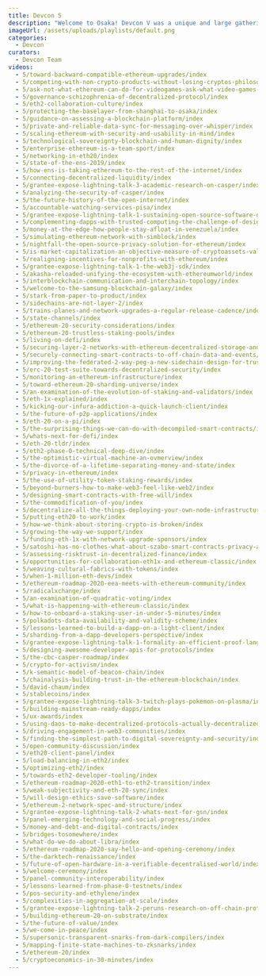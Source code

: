 ```yaml
---
title: Devcon 5
description: "Welcome to Osaka! Devcon V was a unique and large gathering in Japan in October of 2019 that featured more content than ever before as the Ethereum ecosystem closed in on the launch of Eth2. In addition to the conference talks, Devcon featured the event's first outdoor stage and experiential Devcon Park area, a powerful open from the City of Osaka, a celebrity appearance by the world’s most well-known dog, Kabosu (the original 'Doge') and so much more."
imageUrl: /assets/uploads/playlists/default.png
categories:
  - Devcon
curators:
  - Devcon Team
videos:
  - 5/toward-backward-compatible-ethereum-upgrades/index
  - 5/competing-with-non-crypto-products-without-losing-cryptos-philosophies/index
  - 5/ask-not-what-ethereum-can-do-for-videogames-ask-what-video-games-can-do-for-ethereum/index
  - 5/governance-schizophrenia-of-decentralized-protocol/index
  - 5/eth2-collaboration-culture/index
  - 5/protecting-the-baselayer-from-shanghai-to-osaka/index
  - 5/guidance-on-assessing-a-blockchain-platform/index
  - 5/private-and-reliable-data-sync-for-messaging-over-whisper/index
  - 5/scaling-ethereum-with-security-and-usability-in-mind/index
  - 5/technological-sovereignty-blockchain-and-human-dignity/index
  - 5/enterprise-ethereum-is-a-team-sport/index
  - 5/networking-in-eth20/index
  - 5/state-of-the-ens-2019/index
  - 5/how-ens-is-taking-ethereum-to-the-rest-of-the-internet/index
  - 5/connecting-decentralized-liquidity/index
  - 5/grantee-expose-lightning-talk-3-academic-research-on-casper/index
  - 5/analyzing-the-security-of-casper/index
  - 5/the-future-history-of-the-open-internet/index
  - 5/accountable-watching-services-pisa/index
  - 5/grantee-expose-lightning-talk-1-sustaining-open-source-software-gitcoin/index
  - 5/complementing-dapps-with-trusted-computing-the-challenge-of-designing-rock-solid-oracles/index
  - 5/money-at-the-edge-how-people-stay-afloat-in-venezuela/index
  - 5/simulating-ethereum-network-with-simblock/index
  - 5/nightfall-the-open-source-privacy-solution-for-ethereum/index
  - 5/is-market-capitalization-an-objective-measure-of-cryptoassets-value/index
  - 5/realigning-incentives-for-nonprofits-with-ethereum/index
  - 5/grantee-expose-lightning-talk-1-the-web3j-sdk/index
  - 5/akasha-reloaded-unifying-the-ecosystem-with-ethereumworld/index
  - 5/interblockchain-communication-and-interchain-topology/index
  - 5/welcome-to-the-samsung-blockchain-galaxy/index
  - 5/stark-from-paper-to-product/index
  - 5/sidechains-are-not-layer-2/index
  - 5/trains-planes-and-network-upgrades-a-regular-release-cadence/index
  - 5/state-channels/index
  - 5/ethereum-20-security-considerations/index
  - 5/ethereum-20-trustless-staking-pools/index
  - 5/living-on-defi/index
  - 5/securing-layer-2-networks-with-ethereum-decentralized-storage-and-shared-fishermen/index
  - 5/securely-connecting-smart-contracts-to-off-chain-data-and-events/index
  - 5/improving-the-federated-2-way-peg-a-new-sidechain-design-for-trustless-bridges-on-ethereum/index
  - 5/erc-20-test-suite-towards-decentralized-security/index
  - 5/monitoring-an-ethereum-infrastructure/index
  - 5/toward-ethereum-20-sharding-universe/index
  - 5/an-examination-of-the-evolution-of-staking-and-validators/index
  - 5/eth-1x-explained/index
  - 5/kicking-our-infura-addiction-a-quick-launch-client/index
  - 5/the-future-of-p2p-applications/index
  - 5/eth-20-on-a-pi/index
  - 5/the-surprising-things-we-can-do-with-decompiled-smart-contracts/index
  - 5/whats-next-for-defi/index
  - 5/eth-20-tldr/index
  - 5/eth2-phase-0-technical-deep-dive/index
  - 5/the-optimistic-virtual-machine-an-ovmerview/index
  - 5/the-divorce-of-a-lifetime-separating-money-and-state/index
  - 5/privacy-in-ethereum/index
  - 5/the-use-of-utility-token-staking-rewards/index
  - 5/beyond-burners-how-to-make-web3-feel-like-web2/index
  - 5/designing-smart-contracts-with-free-will/index
  - 5/the-commodification-of-you/index
  - 5/decentralize-all-the-things-deploying-your-own-node-infrastructure/index
  - 5/putting-eth20-to-work/index
  - 5/how-we-think-about-storing-crypto-is-broken/index
  - 5/growing-the-way-we-support/index
  - 5/funding-eth-1x-with-network-upgrade-sponsors/index
  - 5/satoshi-has-no-clothes-what-about-szabo-smart-contracts-privacy-and-practicality/index
  - 5/assessing-risktrust-in-decentralized-finance/index
  - 5/opportunities-for-collaboration-eth1x-and-ethereum-classic/index
  - 5/weaving-cultural-fabrics-with-tokens/index
  - 5/when-1-million-eth-devs/index
  - 5/ethereum-roadmap-2020-eea-meets-with-ethereum-community/index
  - 5/radicalxchange/index
  - 5/an-examination-of-quadratic-voting/index
  - 5/what-is-happening-with-ethereum-classic/index
  - 5/how-to-onboard-a-staking-user-in-under-5-minutes/index
  - 5/polkadots-data-availability-and-validity-scheme/index
  - 5/lessons-learned-to-build-a-dapp-on-a-light-client/index
  - 5/sharding-from-a-dapp-developers-perspective/index
  - 5/grantee-expose-lightning-talk-1-formality-an-efficient-proof-language/index
  - 5/designing-awesome-developer-apis-for-protocols/index
  - 5/the-cbc-casper-roadmap/index
  - 5/crypto-for-activism/index
  - 5/k-semantic-model-of-beacon-chain/index
  - 5/chainalysis-building-trust-in-the-ethereum-blockchain/index
  - 5/david-chaum/index
  - 5/stablecoins/index
  - 5/grantee-expose-lightning-talk-3-twitch-plays-pokemon-on-plasma/index
  - 5/building-mainstream-ready-dapps/index
  - 5/ux-awards/index
  - 5/using-daos-to-make-decentralized-protocols-actually-decentralized/index
  - 5/driving-engagement-in-web3-communities/index
  - 5/finding-the-simplest-path-to-digital-sovereignty-and-security/index
  - 5/open-community-discussion/index
  - 5/eth20-client-panel/index
  - 5/load-balancing-in-eth2/index
  - 5/optimizing-eth2/index
  - 5/towards-eth2-developer-tooling/index
  - 5/ethereum-roadmap-2020-eth1-to-eth2-transition/index
  - 5/weak-subjectivity-and-eth-20-sync/index
  - 5/will-design-ethics-save-software/index
  - 5/ethereum-2-network-spec-and-structure/index
  - 5/grantee-expose-lightning-talk-2-whats-next-for-gsn/index
  - 5/panel-emerging-technology-and-social-progress/index
  - 5/money-and-debt-and-digital-contracts/index
  - 5/bridges-tosomewhere/index
  - 5/what-do-we-do-about-libra/index
  - 5/ethereum-roadmap-2020-say-hello-and-opening-ceremony/index
  - 5/the-darktech-renaissance/index
  - 5/future-of-open-hardware-in-a-verifiable-decentralised-world/index
  - 5/welcome-ceremony/index
  - 5/panel-community-interoperability/index
  - 5/lessons-learned-from-phase-0-testnets/index
  - 5/pos-security-and-ethylene/index
  - 5/complexities-in-aggregation-at-scale/index
  - 5/grantee-expose-lightning-talk-2-peruns-research-on-off-chain-protocols/index
  - 5/building-ethereum-20-on-substrate/index
  - 5/the-future-of-value/index
  - 5/we-come-in-peace/index
  - 5/supersonic-transparent-snarks-from-dark-compilers/index
  - 5/mapping-finite-state-machines-to-zksnarks/index
  - 5/ethereum-20/index
  - 5/cryptoeconomics-in-30-minutes/index
---
```

